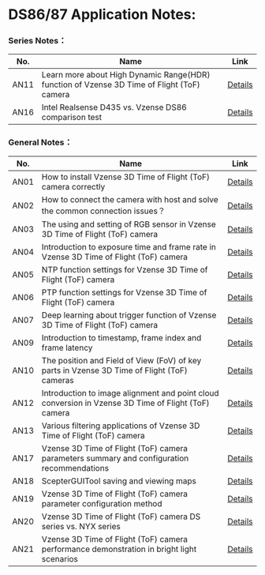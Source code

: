 

# DS86/87 Application Notes:

### Series Notes：

| No.  | Name                                                         | Link                                                         |
| :--: | ------------------------------------------------------------ | ------------------------------------------------------------ |
| AN11 | Learn  more about High Dynamic Range(HDR) function of Vzense 3D Time of Flight (ToF)  camera | [Details](https://industry.goermicro.com/blog/application-notes/an11-learn-more-about-hdr-fuction-of-vzense-tof-camera.html) |
| AN16 | Intel  Realsense D435 vs. Vzense DS86 comparison test        | [Details](https://industry.goermicro.com/blog/application-notes/an16-intel-realsense-d435-vs-vzense-ds86-comparison-test.html) |



### General Notes：

| No.  | Name                                                         | Link                                                         |
| :--: | ------------------------------------------------------------ | ------------------------------------------------------------ |
| AN01 | How to  install Vzense 3D Time of Flight (ToF) camera correctly | [Details](https://industry.goermicro.com/blog/application-notes/an01-how-to-install-vzense-tof-camera-correctly.html) |
| AN02 | How to  connect the camera with host and solve the common connection issues？ | [Details](https://industry.goermicro.com/blog/application-notes/an02-how-to-connect-the-camera-and-how-to-solve-the-problem.html) |
| AN03 | The  using and setting of RGB sensor in Vzense 3D Time of Flight (ToF) camera | [Details](https://industry.goermicro.com/blog/application-notes/an03-how-to-apply-and-adjust-rgb-image-in-vzense-tof-camera.html) |
| AN04 | Introduction  to exposure time and frame rate in Vzense 3D Time of Flight (ToF) camera | [Details](https://industry.goermicro.com/blog/application-notes/an04-exposure-time-influences-the-vzense-tof-camera-as-well-as-the-adjustment-method.html) |
| AN05 | NTP  function settings for Vzense 3D Time of Flight (ToF) camera | [Details](https://industry.goermicro.com/blog/application-notes/an05-ntp-function-settings-for-vzense-3d-tof-camera.html) |
| AN06 | PTP  function settings for Vzense 3D Time of Flight (ToF) camera | [Details](https://industry.goermicro.com/blog/application-notes/an06-ptp-function-settings-for-vzense-3d-tof-camera.html) |
| AN07 | Deep  learning about trigger function of Vzense 3D Time of Flight (ToF) camera | [Details](https://industry.goermicro.com/blog/application-notes/an07-deep-learning-about-trigger-function-in-vzense-3d-tof-camera.html) |
| AN09 | Introduction  to timestamp, frame index and frame latency    | [Details](https://industry.goermicro.com/blog/application-notes/an09-introduction-to-timestamp-principle-and-latency.html) |
| AN10 | The  position and Field of View (FoV) of key parts in Vzense 3D Time of Flight  (ToF) cameras | [Details](https://industry.goermicro.com/blog/application-notes/an10-the-position-and-fov-of-key-parts-in-vzense-tof-cameras.html) |
| AN12 | Introduction  to image alignment and point cloud conversion in Vzense 3D Time of Flight  (ToF) camera | [Details](https://industry.goermicro.com/blog/application-notes/an12-introduction-to-vzense-tof-camera-image-alignmentand-point-cloud-conversion.html) |
| AN13 | Various  filtering applications of Vzense 3D Time of Flight (ToF) camera | [Details](https://industry.goermicro.com/blog/application-notes/an13-various-filtering-applications-of-vzense-tof-camera.html) |
| AN17 | Vzense  3D Time of Flight (ToF) camera parameters summary and configuration  recommendations | [Details](https://industry.goermicro.com/blog/application-notes/an17-vzense-tof-parameters-summary-and-configuration-recommendations.html) |
| AN18 | ScepterGUITool  saving and viewing maps                      | [Details](https://industry.goermicro.com/blog/application-notes/an18-scepterguitool-saving-and-viewing-maps.html) |
| AN19 | Vzense  3D Time of Flight (ToF) camera parameter configuration method | [Details](https://industry.goermicro.com/blog/application-notes/an19-vzense-tof-camera-parameter-configuration-method.html) |
| AN20 | Vzense  3D Time of Flight (ToF) camera DS series vs. NYX series | [Details](https://industry.goermicro.com/blog/application-notes/an20-vzense-tof-ds-series-vs-nyx-series.html) |
| AN21 | Vzense  3D Time of Flight (ToF) camera performance demonstration in bright light  scenarios | [Details](https://industry.goermicro.com/blog/application-notes/an21-vzense-tof-cameras-performance-demonstration-of-intense-lighting.html) |

